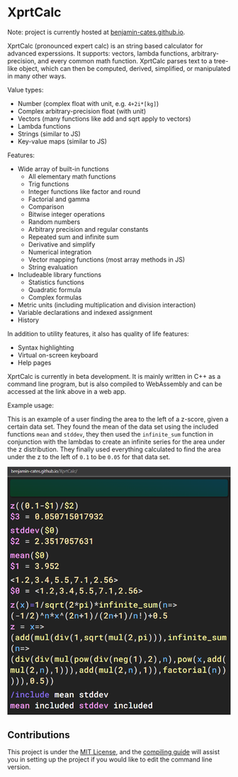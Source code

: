 # XprtCalc
Note: project is currently hosted at [benjamin-cates.github.io](https://benjamin-cates.github.io/XprtCalc).

XprtCalc (pronounced expert calc) is an string based calculator for advanced experssions. It supports: vectors, lambda functions, arbitrary-precision, and every common math function. XprtCalc parses text to a tree-like object, which can then be computed, derived, simplified, or manipulated in many other ways.

Value types:
- Number (complex float with unit, e.g. `4+2i*[kg]`)
- Complex arbitrary-precision float (with unit)
- Vectors (many functions like add and sqrt apply to vectors)
- Lambda functions
- Strings (similar to JS)
- Key-value maps (similar to JS)

Features:
- Wide array of built-in functions
    - All elementary math functions
    - Trig functions
    - Integer functions like factor and round
    - Factorial and gamma
    - Comparison
    - Bitwise integer operations
    - Random numbers
    - Arbitrary precision and regular constants
    - Repeated sum and infinite sum
    - Derivative and simplify
    - Numerical integration
    - Vector mapping functions (most array methods in JS)
    - String evaluation
- Includeable library functions
    - Statistics functions
    - Quadratic formula
    - Complex formulas
- Metric units (including multiplication and division interaction)
- Variable declarations and indexed assignment
- History


In addition to utility features, it also has quality of life features:
- Syntax highlighting
- Virtual on-screen keyboard
- Help pages

XprtCalc is currently in beta development. It is mainly written in C++ as a command line program, but is also compiled to WebAssembly and can be accessed at the link above in a web app.

Example usage:

This is an example of a user finding the area to the left of a z-score, given a certain data set. They found the mean of the data set using the included functions `mean` and `stddev`, they then used the `infinite_sum` function in conjunction with the lambdas to create an infinite series for the area under the z distribution. They finally used everything calculated to find the area under the z to the left of `0.1` to be `0.05` for that data set.

![XprtCalc example usage](docs/Example_Usage.png)

## Contributions
This project is under the [MIT License](docs/LICENSE), and the [compiling guide](build/compiling.md) will assist you in setting up the project if you would like to edit the command line version.
